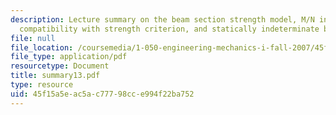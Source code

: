 ```yaml
---
description: Lecture summary on the beam section strength model, M/N interactions,
  compatibility with strength criterion, and statically indeterminate beam.
file: null
file_location: /coursemedia/1-050-engineering-mechanics-i-fall-2007/45f15a5eac5ac77798cce994f22ba752_summary13.pdf
file_type: application/pdf
resourcetype: Document
title: summary13.pdf
type: resource
uid: 45f15a5e-ac5a-c777-98cc-e994f22ba752
---
```

